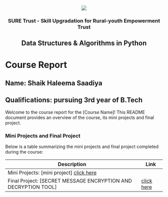 <!-- PROJECT LOGO -->
<br />

<div align="center">
   <img src='https://user-images.githubusercontent.com/73131499/166115643-d3187f47-d38f-41b2-ae42-5ecbbc60de14.png' />


<h3 align="center">SURE Trust - Skill Upgradation for Rural-youth Empowerment Trust</h3>
  <h2>  Data Structures & Algorithms in Python </h2>
</div>

# Course Report

## Name: Shaik Haleema Saadiya

## Qualifications: pursuing 3rd year of B.Tech

Welcome to the course report for the [Course Name]! This README document provides an overview of the course, its mini projects and final project.

### Mini Projects and Final Project

Below is a table summarizing the mini projects and final project completed during the course:

| Description                               | Link                                    |
|-------------------------------------------|-----------------------------------------|
| Mini Projects: [mini project]  [click here](https://github.com/Haleemasaadiya/G2_DSA_Python/tree/main/Mini%20Projects/saadiya%20shaik/mini%20project)                | 
| Final Project: [SECRET MESSAGE ENCRYPTION AND DECRYPTION TOOL]     | [click here](https://github.com/Haleemasaadiya/G2_DSA_Python/blob/main/Final%20Capstone%20Project/saadiya%20shaik/msg.py)                        |
